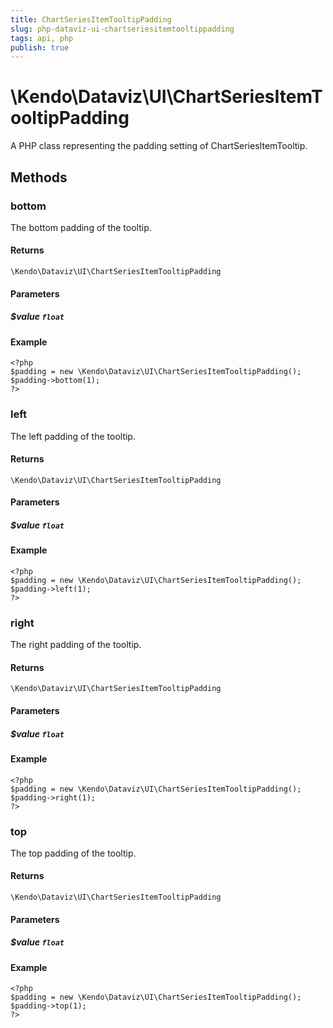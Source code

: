 ```yaml
---
title: ChartSeriesItemTooltipPadding
slug: php-dataviz-ui-chartseriesitemtooltippadding
tags: api, php
publish: true
---
```


# \Kendo\Dataviz\UI\ChartSeriesItemTooltipPadding

A PHP class representing the padding setting of ChartSeriesItemTooltip.


## Methods

### bottom
The bottom padding of the tooltip.

#### Returns
`\Kendo\Dataviz\UI\ChartSeriesItemTooltipPadding`

#### Parameters

##### $value `float`



#### Example 
    <?php
    $padding = new \Kendo\Dataviz\UI\ChartSeriesItemTooltipPadding();
    $padding->bottom(1);
    ?>

### left
The left padding of the tooltip.

#### Returns
`\Kendo\Dataviz\UI\ChartSeriesItemTooltipPadding`

#### Parameters

##### $value `float`



#### Example 
    <?php
    $padding = new \Kendo\Dataviz\UI\ChartSeriesItemTooltipPadding();
    $padding->left(1);
    ?>

### right
The right padding of the tooltip.

#### Returns
`\Kendo\Dataviz\UI\ChartSeriesItemTooltipPadding`

#### Parameters

##### $value `float`



#### Example 
    <?php
    $padding = new \Kendo\Dataviz\UI\ChartSeriesItemTooltipPadding();
    $padding->right(1);
    ?>

### top
The top padding of the tooltip.

#### Returns
`\Kendo\Dataviz\UI\ChartSeriesItemTooltipPadding`

#### Parameters

##### $value `float`



#### Example 
    <?php
    $padding = new \Kendo\Dataviz\UI\ChartSeriesItemTooltipPadding();
    $padding->top(1);
    ?>

 
